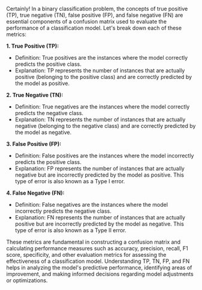 Certainly! In a binary classification problem, the concepts of true positive (TP), true negative (TN), false positive (FP), and false negative (FN) are essential components of a confusion matrix used to evaluate the performance of a classification model. Let's break down each of these metrics:

**1. True Positive (TP):**
- Definition: True positives are the instances where the model correctly predicts the positive class.
- Explanation: TP represents the number of instances that are actually positive (belonging to the positive class) and are correctly predicted by the model as positive.

**2. True Negative (TN):**
- Definition: True negatives are the instances where the model correctly predicts the negative class.
- Explanation: TN represents the number of instances that are actually negative (belonging to the negative class) and are correctly predicted by the model as negative.

**3. False Positive (FP):**
- Definition: False positives are the instances where the model incorrectly predicts the positive class.
- Explanation: FP represents the number of instances that are actually negative but are incorrectly predicted by the model as positive. This type of error is also known as a Type I error.

**4. False Negative (FN):**
- Definition: False negatives are the instances where the model incorrectly predicts the negative class.
- Explanation: FN represents the number of instances that are actually positive but are incorrectly predicted by the model as negative. This type of error is also known as a Type II error.

These metrics are fundamental in constructing a confusion matrix and calculating performance measures such as accuracy, precision, recall, F1 score, specificity, and other evaluation metrics for assessing the effectiveness of a classification model. Understanding TP, TN, FP, and FN helps in analyzing the model's predictive performance, identifying areas of improvement, and making informed decisions regarding model adjustments or optimizations.